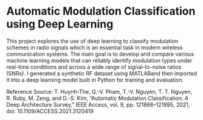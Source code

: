 # Automatic Modulation Classification using Deep Learning 

This project explores the use of deep learning to classify modulation schemes in radio signals which is an essential task in modern wireless communication systems. The main goal is to develop and compare various machine learning models that can reliably identify modulation types under real-time conditions and across a wide range of signal-to-noise ratios (SNRs). 
I generated a synthetic RF dataset using MATLABand then imported it into a deep learning model built in Python for training and evaluation.

Reference Source: 
T. Huynh-The, Q.-V. Pham, T.-V. Nguyen, T. T. Nguyen, R. Ruby, M. Zeng, and D.-S. Kim, “Automatic Modulation Classification: A Deep Architecture Survey,” IEEE Access, vol. 9, pp. 121866–121895, 2021, doi: 10.1109/ACCESS.2021.3120419
